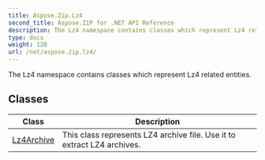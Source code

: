 ```yaml
---
title: Aspose.Zip.Lz4
second_title: Aspose.ZIP for .NET API Reference
description: The Lz4 namespace contains classes which represent Lz4 related entities
type: docs
weight: 120
url: /net/aspose.zip.lz4/
---
```

The Lz4 namespace contains classes which represent Lz4 related entities.

## Classes

| Class | Description |
| --- | --- |
| [Lz4Archive](./lz4archive/) | This class represents LZ4 archive file. Use it to extract LZ4 archives. |


